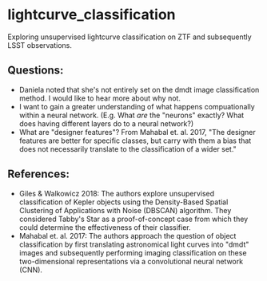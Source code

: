 # lightcurve_classification
Exploring unsupervised lightcurve classification on ZTF and subsequently LSST observations.


## Questions:
- Daniela noted that she's not entirely set on the dmdt image classification method. I would like to hear more about why not.
- I want to gain a greater understanding of what happens compuationally within a neural network. (E.g. What *are* the "neurons" exactly? What does having different layers do to a neural network?)
- What are "designer features"? From Mahabal et. al. 2017, "The designer features are better for specific classes, but carry with them a bias that does not necessarily translate to the classification of a wider set."


## References:
- Giles & Walkowicz 2018: The authors explore unsupervised classification of Kepler objects using the Density-Based Spatial 
Clustering of Applications with Noise (DBSCAN) algorithm. They considered Tabby's Star as a proof-of-concept case from which they could determine the effectiveness of their classifier.
- Mahabal et. al. 2017: The authors approach the question of object classification by first translating astronomical light curves into "dmdt" images and subsequently performing imaging classification on these two-dimensional representations via a convolutional neural network (CNN).

